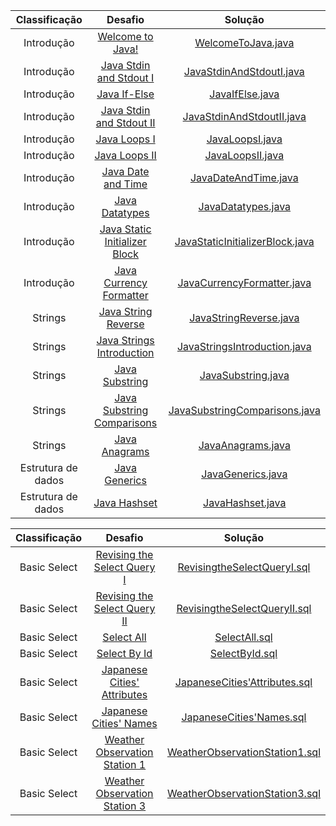 |          Classificação          |                                                         Desafio                                                       		 		|                                                                                                Solução                                                                                                                               				 		
|:---------------------------:|:---------------------------------------------------------------------------------------------------------------------------------------:|:-------------------------------------------------------------------------------------------------------------------------------------------------------------------------------------------------------------------------------------------------------------:|
|        Introdução   	  | [Welcome to Java!](https://www.hackerrank.com/challenges/welcome-to-java)                                               		 		| [WelcomeToJava.java](https://github.com/Jyeverson/HackerRank/blob/main/Solutions/Java/WelcomeToJava.java)                     				 		|															   |
|        Introdução         | [Java Stdin and Stdout I](https://www.hackerrank.com/challenges/java-stdin-and-stdout-1)                                		 		| [JavaStdinAndStdoutI.java](https://github.com/Jyeverson/HackerRank/blob/main/Solutions/Java/JavaStdinAndStdoutI.java)           			 		| 														       |
|        Introdução         | [Java If-Else](https://www.hackerrank.com/challenges/java-if-else)                                                      		 		| [JavaIfElse.java](https://github.com/Jyeverson/HackerRank/blob/main/Solutions/Java/JavaIfElse.java)				         				 		    | 														       |
|        Introdução         | [Java Stdin and Stdout II](https://www.hackerrank.com/challenges/java-stdin-stdout)                                     		 		| [JavaStdinAndStdoutII.java](https://github.com/Jyeverson/HackerRank/blob/main/Solutions/Java/JavaStdinAndStdoutII.java)       				 		| 														       |
|        Introdução         | [Java Loops I](https://www.hackerrank.com/challenges/java-loops-i)                                                      		 		| [JavaLoopsI.java](https://github.com/Jyeverson/HackerRank/blob/main/Solutions/Java/JavaLoopsI.java)                           				 		| 	 													       |
|        Introdução         | [Java Loops II](https://www.hackerrank.com/challenges/java-loops)                                                       		 		| [JavaLoopsII.java](https://github.com/Jyeverson/HackerRank/blob/main/Solutions/Java/JavaLoopsII.java)                         				 		|       											           |
|        Introdução         | [Java Date and Time](https://www.hackerrank.com/challenges/java-date-and-time)                                                       		 		| [JavaDateAndTime.java](https://github.com/Jyeverson/HackerRank/blob/main/Solutions/Java/JavaDateAndTime.java)                         				 		|       											           |
|        Introdução         | [Java Datatypes](https://www.hackerrank.com/challenges/java-datatypes)                                                       		 		| [JavaDatatypes.java](https://github.com/Jyeverson/HackerRank/blob/main/Solutions/Java/JavaDatatypes.java)                         				 		|       											           |
|        Introdução         | [Java Static Initializer Block](https://www.hackerrank.com/challenges/java-static-initializer-block)                                                       		 		| [JavaStaticInitializerBlock.java](https://github.com/Jyeverson/HackerRank/blob/main/Solutions/Java/JavaStaticInitializerBlock.java)                         				 		|       											           |
|        Introdução         | [Java Currency Formatter](https://www.hackerrank.com/challenges/java-currency-formatter)                                                       		 		| [JavaCurrencyFormatter.java](https://github.com/Jyeverson/HackerRank/blob/main/Solutions/Java/JavaCurrencyFormatter.java)                         				 		|       											           |
|        Strings         | [Java String Reverse](https://www.hackerrank.com/challenges/java-string-reverse)                                                       		 		| [JavaStringReverse.java](https://github.com/Jyeverson/HackerRank/blob/main/Solutions/Java/JavaStringReverse.java)                         				 		|       											           |
|        Strings         | [Java Strings Introduction](https://www.hackerrank.com/challenges/java-strings-introduction)                                                       		 		| [JavaStringsIntroduction.java](https://github.com/Jyeverson/HackerRank/blob/main/Solutions/Java/JavaStringsIntroduction.java)                         				 		|       											           |
|        Strings         | [Java Substring](https://www.hackerrank.com/challenges/java-substring)                                                       		 		| [JavaSubstring.java](https://github.com/Jyeverson/HackerRank/blob/main/Solutions/Java/JavaSubstring.java)                         				 		|       											           |
|        Strings         | [Java Substring Comparisons](https://www.hackerrank.com/challenges/java-string-compare)                                                       		 		| [JavaSubstringComparisons.java](https://github.com/Jyeverson/HackerRank/blob/main/Solutions/Java/JavaSubstringComparisons.java)                         				 		|       											           |
|        Strings         | [Java Anagrams](https://www.hackerrank.com/challenges/java-anagrams)                                                       		 		| [JavaAnagrams.java](https://github.com/Jyeverson/HackerRank/blob/main/Solutions/Java/JavaAnagrams.java)                         				 		|       											           |
|        Estrutura de dados         | [Java Generics](https://www.hackerrank.com/challenges/java-generics)                                                       		 		| [JavaGenerics.java](https://github.com/Jyeverson/HackerRank/blob/main/Solutions/Java/JavaGenerics.java)                         				 		|       											           |
|        Estrutura de dados         | [Java Hashset](https://www.hackerrank.com/challenges/java-hashset)                                                       		 		| [JavaHashset.java](https://github.com/Jyeverson/HackerRank/blob/main/Solutions/Java/JavaHashset.java)                         				 		|       											           |



|          Classificação          |                                                         Desafio                                                       		 		|                                                                                                Solução                                                                                                                               				 		
|:---------------------------:|:---------------------------------------------------------------------------------------------------------------------------------------:|:-------------------------------------------------------------------------------------------------------------------------------------------------------------------------------------------------------------------------------------------------------------:|
|        Basic Select   	  | [Revising the Select Query I](https://www.hackerrank.com/challenges/revising-the-select-query)                                               		 		| [RevisingtheSelectQueryI.sql](https://github.com/Jyeverson/HackerRank/blob/main/Solutions/SQL/RevisingtheSelectQueryI.sql)                     				 		|															   |
|        Basic Select   	  | [Revising the Select Query II](https://www.hackerrank.com/challenges/revising-the-select-query-2)                                               		 		| [RevisingtheSelectQueryII.sql](https://github.com/Jyeverson/HackerRank/blob/main/Solutions/SQL/RevisingtheSelectQueryII.sql)                     				 		|															   |
|        Basic Select   	  | [Select All](https://www.hackerrank.com/challenges/select-all-sql)                                               		 		| [SelectAll.sql](https://github.com/Jyeverson/HackerRank/blob/main/Solutions/SQL/SelectAll.sql)                     				 		|															   |
|        Basic Select   	  | [Select By Id](https://www.hackerrank.com/challenges/select-by-id)                                               		 		| [SelectById.sql](https://github.com/Jyeverson/HackerRank/blob/main/Solutions/SQL/SelectById.sql)                     				 		|															   |
|        Basic Select   	  | [Japanese Cities' Attributes](https://www.hackerrank.com/challenges/japanese-cities-attributes)                                               		 		| [JapaneseCities'Attributes.sql](https://github.com/Jyeverson/HackerRank/blob/main/Solutions/SQL/JapaneseCities'Attributes.sql)                     				 		|															   |
|        Basic Select   	  | [Japanese Cities' Names](https://www.hackerrank.com/challenges/japanese-cities-name)                                               		 		| [JapaneseCities'Names.sql](https://github.com/Jyeverson/HackerRank/blob/main/Solutions/SQL/JapaneseCities'Names.sql)                     				 		|															   |
|        Basic Select   	  | [Weather Observation Station 1](https://www.hackerrank.com/challenges/weather-observation-station-1)                                               		 		| [WeatherObservationStation1.sql](https://github.com/Jyeverson/HackerRank/blob/main/Solutions/SQL/WeatherObservationStation1.sql)                     				 		|															   |
|        Basic Select   	  | [Weather Observation Station 3](https://www.hackerrank.com/challenges/weather-observation-station-3)                                               		 		| [WeatherObservationStation3.sql](https://github.com/Jyeverson/HackerRank/blob/main/Solutions/SQL/WeatherObservationStation3.sql)                     				 		|															   |
